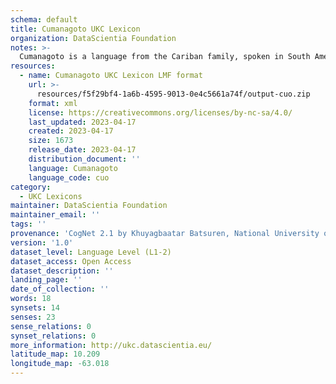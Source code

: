 ```yaml
---
schema: default
title: Cumanagoto UKC Lexicon
organization: DataScientia Foundation
notes: >-
  Cumanagoto is a language from the Cariban family, spoken in South America. The UKC Lexicon of Cumanagoto is represented as a lexico-semantic network. It consists of words, word senses, synsets, as well as sense-level and synset-level relationships.
resources:
  - name: Cumanagoto UKC Lexicon LMF format
    url: >-
      resources/f5f29bf4-1a6b-4595-9013-0e4c5661a74f/output-cuo.zip
    format: xml
    license: https://creativecommons.org/licenses/by-nc-sa/4.0/
    last_updated: 2023-04-17
    created: 2023-04-17
    size: 1673
    release_date: 2023-04-17
    distribution_document: ''
    language: Cumanagoto
    language_code: cuo
category:
  - UKC Lexicons
maintainer: DataScientia Foundation
maintainer_email: ''
tags: ''
provenance: 'CogNet 2.1 by Khuyagbaatar Batsuren, National University of Mongolia (http://cognet.ukc.disi.unitn.it); Native Languages of the Americas 2021.11. by Laura Redish and Orrin Lewis (http://www.native-languages.org); Princeton WordNet 2.1 by Princeton University (https://wordnet.princeton.edu)'
version: '1.0'
dataset_level: Language Level (L1-2)
dataset_access: Open Access
dataset_description: ''
landing_page: ''
date_of_collection: ''
words: 18
synsets: 14
senses: 23
sense_relations: 0
synset_relations: 0
more_information: http://ukc.datascientia.eu/
latitude_map: 10.209
longitude_map: -63.018
---
```

